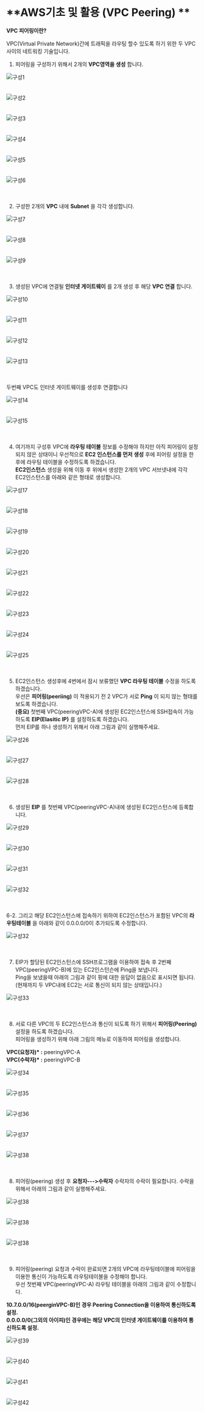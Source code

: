 # **AWS기초 및 활용 (VPC Peering) ** 

__VPC 피어링이란?__

VPC(Virtual Private Network)간에 트래픽을 라우팅 할수 있도록 하기 위한 두 VPC 사이의 네트워킹 기술입니다.

1. 피어링을 구성하기 위해서 2개의 __VPC영역을 생성__ 합니다. <br>

![구성1](https://github.com/dockerdongjin/aws-network-examples/blob/master/case7/img/case7-1.jpg)<br><br><br>
![구성2](https://github.com/dockerdongjin/aws-network-examples/blob/master/case7/img/case7-2.jpg)<br><br><br>
![구성3](https://github.com/dockerdongjin/aws-network-examples/blob/master/case7/img/case7-3.jpg)<br><br><br>
![구성4](https://github.com/dockerdongjin/aws-network-examples/blob/master/case7/img/case7-4.jpg)<br><br><br>
![구성5](https://github.com/dockerdongjin/aws-network-examples/blob/master/case7/img/case7-5.jpg)<br><br><br>
![구성6](https://github.com/dockerdongjin/aws-network-examples/blob/master/case7/img/case7-6.jpg)<br><br><br>

2. 구성한 2개의 __VPC__ 내에 __Subnet__ 을 각각 생성합니다.<br>

![구성7](https://github.com/dockerdongjin/aws-network-examples/blob/master/case7/img/case7-8.jpg)<br><br><br>
![구성8](https://github.com/dockerdongjin/aws-network-examples/blob/master/case7/img/case7-9.jpg)<br><br><br>
![구성9](https://github.com/dockerdongjin/aws-network-examples/blob/master/case7/img/case7-11.jpg)<br><br><br>

3. 생성된 VPC에 연결될 __인터넷 게이트웨이__ 를 2개 생성 후 해당 __VPC 연결__ 합니다.<br>

![구성10](https://github.com/dockerdongjin/aws-network-examples/blob/master/case7/img/case7-11-1.jpg)<br><br><br>
![구성11](https://github.com/dockerdongjin/aws-network-examples/blob/master/case7/img/case7-11-2.jpg)<br><br><br>
![구성12](https://github.com/dockerdongjin/aws-network-examples/blob/master/case7/img/case7-11-3.jpg)<br><br><br>
![구성13](https://github.com/dockerdongjin/aws-network-examples/blob/master/case7/img/case7-11-4.jpg)<br><br><br>

두번째 VPC도 인터넷 게이트웨이를 생성후 연결합니다<br>

![구성14](https://github.com/dockerdongjin/aws-network-examples/blob/master/case7/img/case7-11-11.jpg)<br><br><br>
![구성15](https://github.com/dockerdongjin/aws-network-examples/blob/master/case7/img/case7-11-12.jpg)<br><br><br>

4. 여기까지 구성후 VPC에 __라우팅 테이블__ 정보를 수정해야 하지만 아직 피어링이 설정되지 않은 상태이니 우선적으로 __EC2 인스턴스를 먼저 생성__ 후에 피어링 설정을 한 후에 라우팅 테이블을 수정하도록 하겠습니다. <br>
__EC2인스턴스__ 생성을 위해 이동 후 위에서 생성한 2개의 VPC 서브넷내에 각각 EC2인스턴스를 아래와 같은 형태로 생성합니다.

![구성17](https://github.com/dockerdongjin/aws-network-examples/blob/master/case7/img/case7-12.jpg)<br><br><br>
![구성18](https://github.com/dockerdongjin/aws-network-examples/blob/master/case7/img/case7-13.jpg)<br><br><br>
![구성19](https://github.com/dockerdongjin/aws-network-examples/blob/master/case7/img/case7-14.jpg)<br><br><br>
![구성20](https://github.com/dockerdongjin/aws-network-examples/blob/master/case7/img/case7-15.jpg)<br><br><br>
![구성21](https://github.com/dockerdongjin/aws-network-examples/blob/master/case7/img/case7-16.jpg)<br><br><br>
![구성22](https://github.com/dockerdongjin/aws-network-examples/blob/master/case7/img/case7-17.jpg)<br><br><br>
![구성23](https://github.com/dockerdongjin/aws-network-examples/blob/master/case7/img/case7-18.jpg)<br><br><br>
![구성24](https://github.com/dockerdongjin/aws-network-examples/blob/master/case7/img/case7-19.jpg)<br><br><br>
![구성25](https://github.com/dockerdongjin/aws-network-examples/blob/master/case7/img/case7-20.jpg)<br><br><br>


5. EC2인스턴스 생성후에 4번에서 잠시 보류했던 __VPC 라우팅 테이블__ 수정을 하도록 하겠습니다.<br>
우선은 __피어링(peeriing)__ 이 적용되기 전 2 VPC가 서로 __Ping__ 이 되지 않는 형태를 보도록 하겠습니다. <br>
__(중요)__ 첫번째 VPC(peeringVPC-A)에 생성된 EC2인스턴스에 SSH접속이 가능하도록 __EIP(Elasitic IP)__ 를 설정하도록 하겠습니다.<br>
먼저 EIP를 하나 생성하기 위해서 아래 그림과 같이 실행해주세요.


![구성26](https://github.com/dockerdongjin/aws-network-examples/blob/master/case7/img/case7-21.jpg)<br><br><br>
![구성27](https://github.com/dockerdongjin/aws-network-examples/blob/master/case7/img/case7-22.jpg)<br><br><br>
![구성28](https://github.com/dockerdongjin/aws-network-examples/blob/master/case7/img/case7-23.jpg)<br><br><br>

6. 생성된 __EIP__ 를 첫번째 VPC(peeringVPC-A)내에 생성된 EC2인스턴스에 등록합니다.<br>

![구성29](https://github.com/dockerdongjin/aws-network-examples/blob/master/case7/img/case7-25.jpg)<br><br><br>
![구성30](https://github.com/dockerdongjin/aws-network-examples/blob/master/case7/img/case7-26.jpg)<br><br><br>
![구성31](https://github.com/dockerdongjin/aws-network-examples/blob/master/case7/img/case7-27.jpg)<br><br><br>
![구성32](https://github.com/dockerdongjin/aws-network-examples/blob/master/case7/img/case7-28.jpg)<br><br><br>

6-2. 그리고 해당 EC2인스턴스에 접속하기 위하여 EC2인스턴스가 포함된 VPC의 __라우팅테이블__ 을 아래와 같이 0.0.0.0/0이 추가되도록 수정합니다.<br>

![구성32](https://github.com/dockerdongjin/aws-network-examples/blob/master/case7/img/case7-11-8.jpg)<br><br><br>

7. EIP가 할당된 EC2인스턴스에 SSH프로그램을 이용하여 접속 후 2번째 VPC(peeringVPC-B)에 있는 EC2인스턴슨에 Ping을 보냅니다.<br>
Ping을 보냈을때 아래의 그림과 같이 핑에 대한 응답이 없음으로 표시되면 됩니다. (현재까지 두 VPC내에 EC2는 서로 통신이 되지 않는 상태입니다.)

![구성33](https://github.com/dockerdongjin/aws-network-examples/blob/master/case7/img/case7-11-29.jpg)<br><br><br>

8. 서로 다른 VPC의 두 EC2인스턴스과 통신이 되도록 하기 위해서 __피어링(Peering)__ 설정을 하도록 하겠습니다.<br>
피어링을 생성하기 위해 아래 그림의 메뉴로 이동하여 피어링을 생성합니다.<br>

__VPC(요청자)* :__ peeringVPC-A<br>
__VPC(수락자)* :__ peeringVPC-B<br>


![구성34](https://github.com/dockerdongjin/aws-network-examples/blob/master/case7/img/case7-31.jpg)<br><br><br>
![구성35](https://github.com/dockerdongjin/aws-network-examples/blob/master/case7/img/case7-32.jpg)<br><br><br>
![구성36](https://github.com/dockerdongjin/aws-network-examples/blob/master/case7/img/case7-33.jpg)<br><br><br>
![구성37](https://github.com/dockerdongjin/aws-network-examples/blob/master/case7/img/case7-34.jpg)<br><br><br>
![구성38](https://github.com/dockerdongjin/aws-network-examples/blob/master/case7/img/case7-35.jpg)<br><br><br>

8. 피어링(peering) 생성 후 __요청자--->수락자__ 수락자의 수락이 필요합니다. 수락을 위해서 아래의 그림과 같이 실행해주세요.<br>

![구성38](https://github.com/dockerdongjin/aws-network-examples/blob/master/case7/img/case7-36.jpg)<br><br><br>
![구성38](https://github.com/dockerdongjin/aws-network-examples/blob/master/case7/img/case7-37.jpg)<br><br><br>
![구성38](https://github.com/dockerdongjin/aws-network-examples/blob/master/case7/img/case7-38.jpg)<br><br><br>

9. 피어링(peering) 요청과 수락이 완료되면 2개의 VPC에 라우팅테이블에 피어링을 이용한 통신이 가능하도록 라우팅테이블을 수정해야 합니다.<br>
우선 첫번째 VPC(peeringVPC-A) 라우팅 테이블을 아래의 그림과 같이 수정합니다.<br>

__10.7.0.0/16(peerginVPC-B)인 경우 Peering Connection을 이용하여 통신하도록 설정.__ <br>
__0.0.0.0/0(그외의 아이피)인 경우에는 해당 VPC의 인터넷 게이트웨이를 이용하여 통신하도록 설정.__ <br>


![구성39](https://github.com/dockerdongjin/aws-network-examples/blob/master/case7/img/case7-11-14.jpg)<br><br><br>
![구성40](https://github.com/dockerdongjin/aws-network-examples/blob/master/case7/img/case7-11-15.jpg)<br><br><br>
![구성41](https://github.com/dockerdongjin/aws-network-examples/blob/master/case7/img/case7-11-16.jpg)<br><br><br>
![구성42](https://github.com/dockerdongjin/aws-network-examples/blob/master/case7/img/case7-11-17.jpg)<br><br><br>







